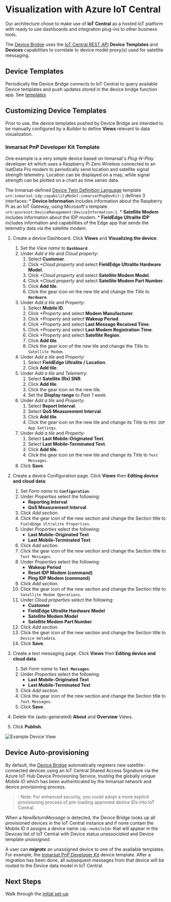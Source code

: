 # Visualization with Azure IoT Central

Our architecture chose to make use of **IoT Central** as a hosted IoT platform 
with ready to use dashboards and integration plug-ins to other business tools.

The [Device Bridge](https://github.com/Inmarsat/isatdatapro-azure/tree/master/device-bridge.md)
uses the [IoT Central REST API](https://docs.microsoft.com/en-us/rest/api/iotcentral/)
**Device Templates** and **Devices** capabilities to correlate to device model 
proxy(s) used for satellite messaging.

## Device Templates

Periodically the Device Bridge connects to IoT Central to query available 
Device templates and push updates stored in the device bridge function app. See 
[templates](https://github.com/Inmarsat/isatdatapro-azure/tree/master/device-bridge.md#device-capability-model-templates)

## Customizing Device Templates

Prior to use, the device templates pushed by Device Bridge are intended to be 
manually configured by a *Builder* to define **Views** relevant to data 
visualization.

### Inmarsat PnP Developer Kit Template

One example is a very simple device based on Inmarsat's *Plug-N-Play* developer 
kit which uses a Raspberry Pi Zero Wireless connected to an IsatData Pro modem
to periodically send location and satellite signal strength telemetry.
Location can be displayed on a map, while signal strength can be plotted on a
chart as time series data.

The Inmarsat-defined [Device Twin Definition Language](https://github.com/Azure/opendigitaltwins-dtdl/tree/master/DTDL) template `urn:inmarsat:idp:capabilityModel:inmarsatPnpDevKit:1`
defines 3 interfaces:
    * **Device Information** includes information about the Raspberry Pi as an
    IoT Gateway, using Microsoft's template
    `urn:azureiot:DeviceManagement:DeviceInformation:1`.
    * **Satellite Modem** includes information about the IDP modem.
    * **FieldEdge Ultralite IDP** includes information and capabilities of the
    Edge app that sends the telemetry data via the satellite modem.

1. Create a device Dashboard. Click **Views** and **Visualizing the device**.
    1. Set the *View name* to **`Dashboard`**.
    2. Under *Add a tile* and *Cloud property*:
        1. Select **Customer**.
        2. Click *+Cloud property* and select **FieldEdge Ultralite Hardware Model**.
        3. Click *+Cloud property* and select **Satellite Modem Model**.
        4. Click *+Cloud property* and select **Satellite Modem Part Number**.
        5. Click **Add tile**.
        6. Click the gear icon on the new tile and change the *Title*
        to **`Hardware`**.
    3. Under *Add a tile* and *Property*:
        1. Select **Mobile ID**.
        2. Click *+Property* and select **Modem Manufacturer**.
        3. Click *+Property* and select **Wakeup Period**.
        4. Click *+Property* and select **Last Message Received Time**.
        5. Click *+Property* and select **Last Modem Registration Time**.
        6. Click *+Property* and select **Satellite Region**.
        7. Click **Add tile**.
        8. Click the gear icon of the new tile and change the *Title* to
        `Satellite Modem`.
    4. Under *Add a tile* and *Property*:
        1. Select **FieldEdge Ultralite / Location**.
        2. Click **Add tile**.
    5. Under *Add a tile* and *Telemetry*:
        1. Select **Satellite (Rx) SNR**.
        2. Click **Add tile**.
        3. Click the gear icon on the new tile.
        4. Set the **Display range** to *Past 1 week*.
    6. Under *Add a tile* and *Property*:
        1. Select **Report Interval**.
        2. Select **QoS Measurement Interval**.
        3. Click **Add tile**.
        4. Click the gear icon on the new tile and change its Title to
        `FEU-IDP App Settings`.
    7. Under *Add a tile* and *Property*:
        1. Select **Last Mobile-Originated Text**.
        2. Select **Last Mobile-Terminated Text**.
        3. Click **Add tile**.
        4. Click the gear icon on the new tile and change its Title to
        `Text Messages`.
    8. Click **Save**.

2. Create a device Configuration page. Click **Views**
then **Editing device and cloud data**:
    1. Set *Form name* to **`Configuration`**.
    2. Under *Properties* select the following:
        * **Reporting Interval**
        * **QoS Measurement Interval**
    3. Click *Add section*.
    4. Click the gear icon of the new section and change the Section title
    to `FieldEdge Ultralite Properties`.
    5. Under *Properties* select the following:
        * **Last Mobile-Originated Text**
        * **Last Mobile-Terminated Text**
    6. Click *Add section*.
    7. Click the gear icon of the new section and change the Section title
    to `Text Messages`.
    8. Under *Properties* select the following:
        * **Wakeup Period**
        * **Reset IDP Modem (command)**
        * **Ping IDP Modem (command)**
    9. Click *Add section*.
    10. Click the gear icon of the new section and change the Section title
    to `Satellite Modem Operations`.
    11. Under *Cloud properties* select the following:
        * **Customer**
        * **FieldEdge Ultralite Hardware Model**
        * **Satellite Modem Model**
        * **Satellite Modem Part Number**
    12. Click *Add section*.
    13. Click the gear icon of the new section and change the Section title
    to `Device metadata`.
    14. Click **Save**.

2. Create a text messaging page. Click **Views**
then **Editing device and cloud data**:
    1. Set *Form name* to **`Text Messages`**.
    2. Under *Properties* select the following:
        * **Last Mobile-Originated Text**
        * **Last Mobile-Terminated Text**
    3. Click *Add section*.
    4. Click the gear icon of the new section and change the Section title
    to `Text Messages`.
    5. Click **Save**.
    
3. Delete the (auto-generated) **About** and **Overview** Views.

4. Click **Publish**.

![Example Device View](media/inmarsat-pnp-devkit-view.png)

## Device Auto-provisioning

By default, the 
[Device Bridge](https://github.com/Inmarsat/isatdatapro-azure/tree/master/device-bridge.md) 
automatically registers new satellite-connected devices using an IoT Central 
Shared Access Signature via the Azure IoT Hub Device Provisioning Service, 
trusting the globally unique *Mobile ID* which has been authenticated by the 
Inmarsat network and device provisioning process.

>: Note: For enhanced security, you could adopt a more explicit provisioning 
process of pre-loading approved device IDs into IoT Central.

When a *NewReturnMessage* is detected, the Device Bridge looks up all 
provisioned devices in the IoT Central instance and if none contain the Mobile 
ID it assigns a device name `idp-<mobileId>` that will appear in the Devices 
list of IoT Central with Device status *unassociated* and Device template 
*unassigned*.

A user can ***migrate*** an unassigned device to one of the available templates. 
For example, the [Inmarsat PnP Developer Kit](#Inmarsat-PnP-Developer-Kit-Template)
device template.
After a migration has been done, all subsequent messages from that device will 
be routed to the Device data model in IoT Central.

## Next Steps

Walk through the [initial set-up](setup.md)